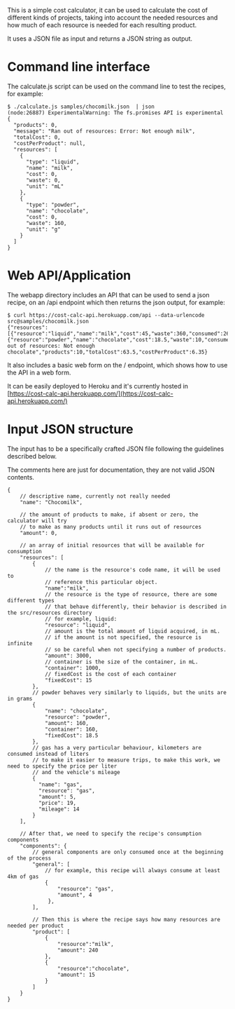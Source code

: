 This is a simple cost calculator, it can be used to calculate the cost of different kinds of projects, taking into account the needed resources and how much of each resource is needed for each resulting product.                                                                
                                                                        
It uses a JSON file as input and returns a JSON string as output.          
           
Command line interface
======================

The calculate.js script can be used on the command line to test the recipes, for example:                                                   
                                                                        
```                                                                     
$ ./calculate.js samples/chocomilk.json  | json
(node:26887) ExperimentalWarning: The fs.promises API is experimental
{
  "products": 0,
  "message": "Ran out of resources: Error: Not enough milk",
  "totalCost": 0,
  "costPerProduct": null,
  "resources": [
    {
      "type": "liquid",
      "name": "milk",
      "cost": 0,
      "waste": 0,
      "unit": "mL"
    },
    {
      "type": "powder",
      "name": "chocolate",
      "cost": 0,
      "waste": 160,
      "unit": "g"
    }
  ]
}
```                       

Web API/Application
===============

The webapp directory includes an API that can be used to send a json recipe, on an /api endpoint which then returns the json output, for example:

```
$ curl https://cost-calc-api.herokuapp.com/api --data-urlencode src@samples/chocomilk.json
{"resources":[{"resource":"liquid","name":"milk","cost":45,"waste":360,"consumed":2640,"unit":"mL"},{"resource":"powder","name":"chocolate","cost":18.5,"waste":10,"consumed":150,"unit":"g"}],"message":"Ran out of resources: Not enough chocolate","products":10,"totalCost":63.5,"costPerProduct":6.35}
```

It also includes a basic web form on the / endpoint, which shows how to use the API in a web form.

It can be easily deployed to Heroku and it's currently hosted in [https://cost-calc-api.herokuapp.com/](https://cost-calc-api.herokuapp.com/)

Input JSON structure
====================

The input has to be a specifically crafted JSON file following the guidelines described below.

The comments here are just for documentation, they are not valid JSON contents.

```
{
    // descriptive name, currently not really needed
    "name": "Chocomilk", 
    
    // the amount of products to make, if absent or zero, the calculator will try
    // to make as many products until it runs out of resources
    "amount": 0, 
    
    // an array of initial resources that will be available for consumption
    "resources": [
        {
            // the name is the resource's code name, it will be used to
            // reference this particular object.
            "name":"milk",
            // the resource is the type of resource, there are some different types
            // that behave differently, their behavior is described in the src/resources directory
            // for example, liquid:
            "resource": "liquid",
            // amount is the total amount of liquid acquired, in mL.
            // if the amount is not specified, the resource is infinite
            // so be careful when not specifying a number of products.
            "amount": 3000,
            // container is the size of the container, in mL.
            "container": 1000,
            // fixedCost is the cost of each container
            "fixedCost": 15
        },
        // powder behaves very similarly to liquids, but the units are in grams
        {
            "name": "chocolate",
            "resource": "powder",
            "amount": 160,
            "container": 160,
            "fixedCost": 18.5
        },
        // gas has a very particular behaviour, kilometers are consumed instead of liters
        // to make it easier to measure trips, to make this work, we need to specify the price per liter
        // and the vehicle's mileage
        {
          "name": "gas",
          "resource": "gas",
          "amount": 5,
          "price": 19,
          "mileage": 14
        }
    ],
    
    // After that, we need to specify the recipe's consumption components
    "components": {
        // general components are only consumed once at the beginning of the process
        "general": [
            // for example, this recipe will always consume at least 4km of gas
            {
                "resource": "gas",
                "amount", 4
             },
        ],
        
        // Then this is where the recipe says how many resources are needed per product
        "product": [
            {
                "resource":"milk",
                "amount": 240
            },
            {
                "resource":"chocolate",
                "amount": 15
            }
        ]
    }
}
```
